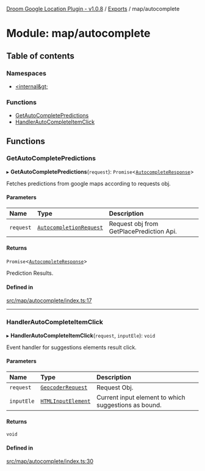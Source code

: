[Droom Google Location Plugin - v1.0.8](../README.md) / [Exports](../modules.md) / map/autocomplete

# Module: map/autocomplete

## Table of contents

### Namespaces

- [&lt;internal\&gt;](map_autocomplete._internal_.md)

### Functions

- [GetAutoCompletePredictions](map_autocomplete.md#getautocompletepredictions)
- [HandlerAutoCompleteItemClick](map_autocomplete.md#handlerautocompleteitemclick)

## Functions

### GetAutoCompletePredictions

▸ **GetAutoCompletePredictions**(`request`): `Promise`<[`AutocompleteResponse`](../classes/map_autocomplete._internal_.AutocompleteResponse.md)\>

Fetches predictions from google maps according to requests obj.

#### Parameters

| Name | Type | Description |
| :------ | :------ | :------ |
| `request` | [`AutocompletionRequest`](../interfaces/map_autocomplete._internal_.AutocompletionRequest.md) | Request obj from GetPlacePrediction Api. |

#### Returns

`Promise`<[`AutocompleteResponse`](../classes/map_autocomplete._internal_.AutocompleteResponse.md)\>

Prediction Results.

#### Defined in

[src/map/autocomplete/index.ts:17](https://github.com/hitendrarao/location/blob/a1211a7/src/map/autocomplete/index.ts#L17)

___

### HandlerAutoCompleteItemClick

▸ **HandlerAutoCompleteItemClick**(`request`, `inputEle`): `void`

Event handler for suggestions elements result click.

#### Parameters

| Name | Type | Description |
| :------ | :------ | :------ |
| `request` | [`GeocoderRequest`](../interfaces/map_autocomplete._internal_.GeocoderRequest.md) | Request Obj. |
| `inputEle` | [`HTMLInputElement`](input._internal_.md#htmlinputelement) | Current input element to which suggestions as bound. |

#### Returns

`void`

#### Defined in

[src/map/autocomplete/index.ts:30](https://github.com/hitendrarao/location/blob/a1211a7/src/map/autocomplete/index.ts#L30)
